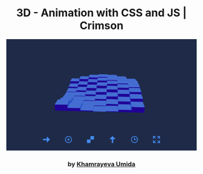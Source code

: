 <div align="center">

# 3D - Animation with  CSS and JS | Crimson

<img src="admin/base.png">

### by <a href="https://github.com/KhamrayevaUmida">Khamrayeva Umida</a>

</div>